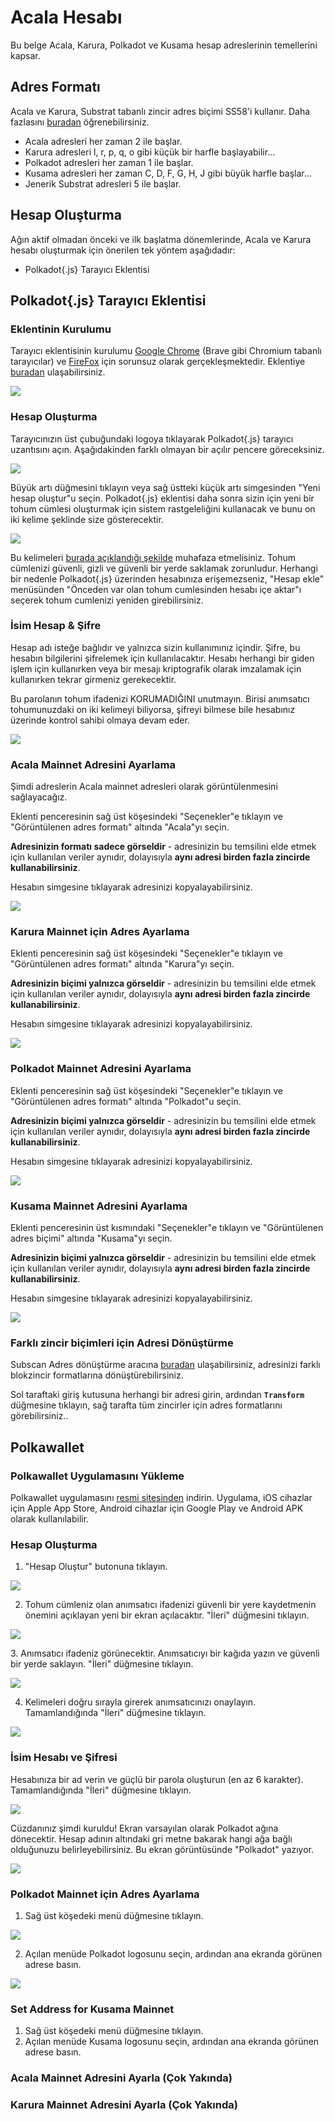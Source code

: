 # Acala Hesabı

Bu belge Acala, Karura, Polkadot ve Kusama hesap adreslerinin temellerini kapsar.

## Adres Formatı

Acala ve Karura, Substrat tabanlı zincir adres biçimi SS58'i kullanır. Daha fazlasını [buradan](https://wiki.polkadot.network/docs/en/learn-accounts) öğrenebilirsiniz.

* Acala adresleri her zaman 2 ile başlar.
* Karura adresleri l, r, p, q, o gibi küçük bir harfle başlayabilir...
* Polkadot adresleri her zaman 1 ile başlar.
* Kusama adresleri her zaman C, D, F, G, H, J gibi büyük harfle başlar...
* Jenerik Substrat adresleri 5 ile başlar.

## Hesap Oluşturma 

Ağın aktif olmadan önceki ve ilk başlatma dönemlerinde, Acala ve Karura hesabı oluşturmak için önerilen tek yöntem aşağıdadır:

* Polkadot{.js} Tarayıcı Eklentisi

## Polkadot{.js} Tarayıcı Eklentisi

### Eklentinin Kurulumu

Tarayıcı eklentisinin kurulumu [Google Chrome](https://chrome.google.com/webstore/detail/polkadot%7Bjs%7D-extension/mopnmbcafieddcagagdcbnhejhlodfdd?hl=en) \(Brave gibi Chromium tabanlı tarayıcılar\) ve [FireFox](https://addons.mozilla.org/en-US/firefox/addon/polkadot-js-extension) için sorunsuz olarak gerçekleşmektedir. Eklentiye [buradan](https://polkadot.js.org/extension/) ulaşabilirsiniz.

![](../../.gitbook/assets/screen-shot-2021-05-14-at-4.49.27-pm.png)

### Hesap Oluşturma

Tarayıcınızın üst çubuğundaki logoya tıklayarak Polkadot{.js} tarayıcı uzantısını açın. Aşağıdakinden farklı olmayan bir açılır pencere göreceksiniz.

![](../../.gitbook/assets/screen-shot-2021-05-14-at-4.52.43-pm.png)

Büyük artı düğmesini tıklayın veya sağ üstteki küçük artı simgesinden "Yeni hesap oluştur"u seçin. Polkadot{.js} eklentisi daha sonra sizin için yeni bir tohum cümlesi oluşturmak için sistem rastgeleliğini kullanacak ve bunu on iki kelime şeklinde size gösterecektir.

![](../../.gitbook/assets/screen-shot-2021-05-14-at-4.53.46-pm.png)

Bu kelimeleri [burada açıklandığı şekilde](https://wiki.polkadot.network/docs/en/learn-account-generation#storing-your-key-safely) muhafaza etmelisiniz. Tohum cümlenizi güvenli, gizli ve güvenli bir yerde saklamak zorunludur. Herhangi bir nedenle Polkadot{.js} üzerinden hesabınıza erişemezseniz, "Hesap ekle" menüsünden "Önceden var olan tohum cumlesinden hesabı içe aktar"ı seçerek tohum cumlenizi yeniden girebilirsiniz.

### İsim Hesap & Şifre

Hesap adı isteğe bağlıdır ve yalnızca sizin kullanımınız içindir. Şifre, bu hesabın bilgilerini şifrelemek için kullanılacaktır. Hesabı herhangi bir giden işlem için kullanırken veya bir mesajı kriptografik olarak imzalamak için kullanırken tekrar girmeniz gerekecektir.

Bu parolanın tohum ifadenizi KORUMADIĞINI unutmayın. Birisi anımsatıcı tohumunuzdaki on iki kelimeyi biliyorsa, şifreyi bilmese bile hesabınız üzerinde kontrol sahibi olmaya devam eder.

![](../../.gitbook/assets/screen-shot-2021-05-14-at-4.54.44-pm.png)

### Acala Mainnet Adresini Ayarlama

Şimdi adreslerin Acala mainnet adresleri olarak görüntülenmesini sağlayacağız.

Eklenti penceresinin sağ üst köşesindeki "Seçenekler"e tıklayın ve "Görüntülenen adres formatı" altında "Acala"yı seçin.

**Adresinizin formatı sadece görseldir** - adresinizin bu temsilini elde etmek için kullanılan veriler aynıdır, dolayısıyla **aynı adresi birden fazla zincirde kullanabilirsiniz**. 

Hesabın simgesine tıklayarak adresinizi kopyalayabilirsiniz.

![](../../.gitbook/assets/screen-shot-2021-05-14-at-4.58.59-pm.png)

### Karura Mainnet için Adres Ayarlama

Eklenti penceresinin sağ üst köşesindeki "Seçenekler"e tıklayın ve "Görüntülenen adres formatı" altında "Karura"yı seçin.

**Adresinizin biçimi yalnızca görseldir** - adresinizin bu temsilini elde etmek için kullanılan veriler aynıdır, dolayısıyla **aynı adresi birden fazla zincirde kullanabilirsiniz**.

Hesabın simgesine tıklayarak adresinizi kopyalayabilirsiniz.

![](../../.gitbook/assets/screen-shot-2021-06-08-at-2.27.20-pm.png)

### Polkadot Mainnet Adresini Ayarlama

Eklenti penceresinin sağ üst köşesindeki "Seçenekler"e tıklayın ve "Görüntülenen adres formatı" altında "Polkadot"u seçin.

**Adresinizin biçimi yalnızca görseldir** - adresinizin bu temsilini elde etmek için kullanılan veriler aynıdır, dolayısıyla **aynı adresi birden fazla zincirde kullanabilirsiniz**.

Hesabın simgesine tıklayarak adresinizi kopyalayabilirsiniz.

![](../../.gitbook/assets/screen-shot-2021-05-16-at-9.45.59-am.png)

### Kusama Mainnet Adresini Ayarlama

Eklenti penceresinin üst kısmındaki "Seçenekler"e tıklayın ve "Görüntülenen adres biçimi" altında "Kusama"yı seçin.

**Adresinizin biçimi yalnızca görseldir** - adresinizin bu temsilini elde etmek için kullanılan veriler aynıdır, dolayısıyla **aynı adresi birden fazla zincirde kullanabilirsiniz**. 

Hesabın simgesine tıklayarak adresinizi kopyalayabilirsiniz.

![](../../.gitbook/assets/screen-shot-2021-05-16-at-9.46.09-am.png)

### Farklı zincir biçimleri için Adresi Dönüştürme

Subscan Adres dönüştürme aracına [buradan](https://polkadot.subscan.io/tools/ss58_transform) ulaşabilirsiniz, adresinizi farklı blokzincir formatlarına dönüştürebilirsiniz.

Sol taraftaki giriş kutusuna herhangi bir adresi girin, ardından **`Transform`** düğmesine tıklayın, sağ tarafta tüm zincirler için adres formatlarını görebilirsiniz..

## **Polkawallet**

### **Polkawallet Uygulamasını Yükleme**

Polkawallet uygulamasını [resmi sitesinden](https://polkawallet.io/) indirin. Uygulama, iOS cihazlar için Apple App Store, Android cihazlar için Google Play ve Android APK olarak kullanılabilir.

### Hesap Oluşturma

1. "Hesap Oluştur" butonuna tıklayın.

![](https://lh5.googleusercontent.com/VaB4EcpFPO9Qmvl2K_MVKk8rVevhEzDsD45WZzkWKe3B6DXyoSU8-IenMk3slTe4uGLVl4IzAEmOz-A0SyJ508VUy49UfiGpsBT5R7q2QRmeybP1cE-2fU52iOdoudgcdmsLv_Kl)

2. Tohum cümleniz olan anımsatıcı ifadenizi güvenli bir yere kaydetmenin önemini açıklayan yeni bir ekran açılacaktır. "İleri" düğmesini tıklayın.

![](https://lh6.googleusercontent.com/509_xAUccOu0djt4YJZsvrLW4H_fdBxmOmMMwpRrseGSt9xcyZdx4Tgge7ZofXk6um7rSR6LcPL7c23rJHF2ZHv7FlLl2SbYciqd3-ck_v_hlco0RRP7oPpin90nv2YETvvN_cEb)

‌3. Anımsatıcı ifadeniz görünecektir. Anımsatıcıyı bir kağıda yazın ve güvenli bir yerde saklayın. "İleri" düğmesine tıklayın.

![](https://lh5.googleusercontent.com/XD1NG32OkmzZYToN8Fb-noLzUJmacWIACYhi-gSyV3-s58n4Ovu6sS0qQMRe1NkMMyLA4LBz_wEHRnEDwVnQgEaXQwCrgvUr0fNvA8SDilS7mrrnP--9bx3-SnHaioy_prFD4KoE)

4. Kelimeleri doğru sırayla girerek anımsatıcınızı onaylayın. Tamamlandığında "İleri" düğmesine tıklayın.

![](https://lh4.googleusercontent.com/ROVs8A4woJy9RYKmsGd6Jm1W8GMzG_cpB6ba3XLViS18GMTmRK0giSV7qkDh2XZrKxxLv4LFLEFuiRT6Lw3wri8yu6cT9tBMyw00vMhxq5Vmwb2qBOUg9-Eey7RHMbh4araqvk7P)

### **İsim Hesabı ve Şifresi**

Hesabınıza bir ad verin ve güçlü bir parola oluşturun \(en az 6 karakter\). Tamamlandığında "İleri" düğmesine tıklayın.

![](https://lh4.googleusercontent.com/PWXIJxAuCBlb-QGBrpce0gvFgG_C_jWUL125eOU_ke_thRY4WDhUq1AvDa6bAWHWy_sD5BXp40gM5zzJRdkDGF5XrtLEuLD5TwJ1sV8FDdjr1QRjDm9I-hzfXGsqBLsq0QVFgb02)

Cüzdanınız şimdi kuruldu! Ekran varsayılan olarak Polkadot ağına dönecektir. Hesap adının altındaki gri metne bakarak hangi ağa bağlı olduğunuzu belirleyebilirsiniz. Bu ekran görüntüsünde "Polkadot" yazıyor.

![](https://lh5.googleusercontent.com/xlFLRGhSFMpRc1QeJrObC8vazj7YCLIe2AvW-euSwN4bvjlZWhTbcyBxF4SPTXQGuOCJtdxMW_1IMNyoL88RzC51RGN7CkLepjjOXTnJkEkp0ZSRzS58F7rAVMamcuXJ_01S6AhE)

### Polkadot Mainnet için Adres Ayarlama

1. Sağ üst köşedeki menü düğmesine tıklayın.

 ![](https://i.imgur.com/JwPrsVe.jpg%20=250x)

2. Açılan menüde Polkadot logosunu seçin, ardından ana ekranda görünen adrese basın.

 ![](https://i.imgur.com/YGx8nne.jpg%20=250x)

### Set Address for Kusama Mainnet

1. Sağ üst köşedeki menü düğmesine tıklayın.
2. Açılan menüde Kusama logosunu seçin, ardından ana ekranda görünen adrese basın.

### Acala Mainnet Adresini Ayarla \(Çok Yakında\)

### Karura Mainnet Adresini Ayarla \(Çok Yakında\)

 



###  

